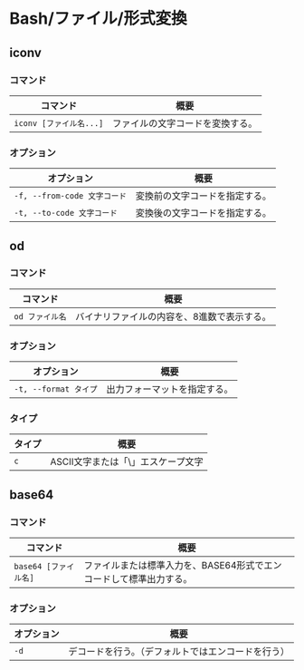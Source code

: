 # Bash/ファイル/形式変換

## iconv

### コマンド

|コマンド|概要|
|---|---|
|`iconv [ファイル名...]`|ファイルの文字コードを変換する。|

### オプション

| オプション                   | 概要                           |
| ---------------------------- | ------------------------------ |
| `-f, --from-code 文字コード` | 変換前の文字コードを指定する。 |
| `-t, --to-code 文字コード`   | 変換後の文字コードを指定する。 |

## od

### コマンド

|コマンド|概要|
|---|---|
|`od ファイル名`|バイナリファイルの内容を、8進数で表示する。|

### オプション

| オプション            | 概要                         |
| --------------------- | ---------------------------- |
| `-t, --format タイプ` | 出力フォーマットを指定する。 |

### タイプ

| タイプ | 概要                               |
| ------ | ---------------------------------- |
| `c`    | ASCII文字または「\」エスケープ文字 |

## base64

### コマンド

|コマンド|概要|
|---|---|
|`base64 [ファイル名]`|ファイルまたは標準入力を、BASE64形式でエンコードして標準出力する。|

### オプション

| オプション | 概要                                               |
| ---------- | -------------------------------------------------- |
| `-d`       | デコードを行う。（デフォルトではエンコードを行う） |
